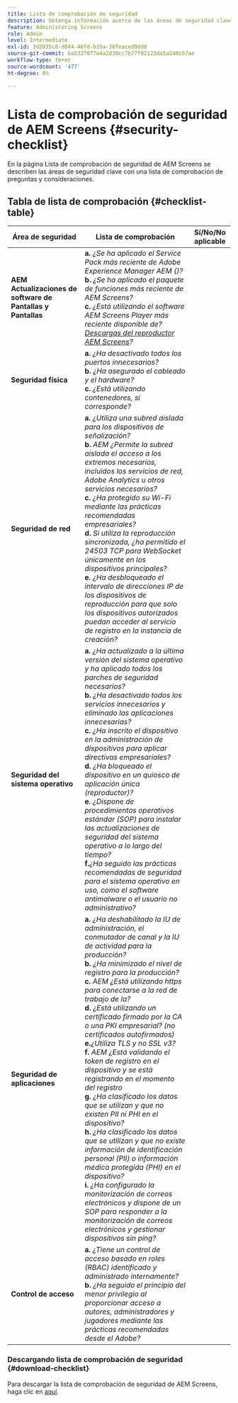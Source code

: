 ```yaml
---
title: Lista de comprobación de seguridad
description: Obtenga información acerca de las áreas de seguridad clave de AEM Screens con una lista de comprobación de preguntas y consideraciones.
feature: Administering Screens
role: Admin
level: Intermediate
exl-id: 3d2835c8-d844-46fd-b35a-30feaced9dd8
source-git-commit: ba5327077e4a2d30cc7b77f02123da5a240c67ae
workflow-type: tm+mt
source-wordcount: '477'
ht-degree: 0%

---
```


# Lista de comprobación de seguridad de AEM Screens  {#security-checklist}

En la página Lista de comprobación de seguridad de AEM Screens se describen las áreas de seguridad clave con una lista de comprobación de preguntas y consideraciones.

## Tabla de lista de comprobación {#checklist-table}

| **Área de seguridad** | **Lista de comprobación** | **Sí/No/No aplicable** |
|---|---|---|
| **AEM Actualizaciones de software de Pantallas y Pantallas** | **a.** *¿Se ha aplicado el Service Pack más reciente de Adobe Experience Manager AEM ()?* <br>**b.** *¿Se ha aplicado el paquete de funciones más reciente de AEM Screens?* <br>**c.** *¿Está utilizando el software AEM Screens Player más reciente disponible de? [Descargas del reproductor AEM Screens](https://download.macromedia.com/screens/)?* |
| **Seguridad física** | **a.** *¿Ha desactivado todos los puertos innecesarios?* <br>**b.** *¿Ha asegurado el cableado y el hardware?* <br>**c.** *¿Está utilizando contenedores, si corresponde?* |
| **Seguridad de red** | **a.** *¿Utiliza una subred aislada para los dispositivos de señalización?* <br>**b.** *AEM ¿Permite la subred aislada el acceso a los extremos necesarios, incluidos los servicios de red, Adobe Analytics u otros servicios necesarios?* <br>**c.** *¿Ha protegido su Wi-Fi mediante las prácticas recomendadas empresariales?* <br>**d.** *Si utiliza la reproducción sincronizada, ¿ha permitido el 24503 TCP para WebSocket únicamente en los dispositivos principales?* <br>**e.** *¿Ha desbloqueado el intervalo de direcciones IP de los dispositivos de reproducción para que solo los dispositivos autorizados puedan acceder al servicio de registro en la instancia de creación?* |
| **Seguridad del sistema operativo** | **a.** *¿Ha actualizado a la última versión del sistema operativo y ha aplicado todos los parches de seguridad necesarios?* <br>**b.** *¿Ha desactivado todos los servicios innecesarios y eliminado las aplicaciones innecesarias?* <br>**c.** *¿Ha inscrito el dispositivo en la administración de dispositivos para aplicar directivas empresariales?* <br>**d.** *¿Ha bloqueado el dispositivo en un quiosco de aplicación única (reproductor)?* <br>**e.** *¿Dispone de procedimientos operativos estándar (SOP) para instalar las actualizaciones de seguridad del sistema operativo a lo largo del tiempo?*<br>**f.***¿Ha seguido las prácticas recomendadas de seguridad para el sistema operativo en uso, como el software antimalware o el usuario no administrativo?* |
| **Seguridad de aplicaciones** | **a.** *¿Ha deshabilitado la IU de administración, el conmutador de canal y la IU de actividad para la producción?* <br>**b.** *¿Ha minimizado el nivel de registro para la producción?* <br>**c.** *AEM ¿Está utilizando https para conectarse a la red de trabajo de la?* <br>**d.** *¿Está utilizando un certificado firmado por la CA o una PKI empresarial? (no certificados autofirmados)*<br>**e.***¿Utiliza TLS y no SSL v3?*<br>**f.** *AEM ¿Está validando el token de registro en el dispositivo y se está registrando en el momento del registro*<br> **g.** *¿Ha clasificado los datos que se utilizan y que no existen PII ni PHI en el dispositivo?*<br> **h.** *¿Ha clasificado los datos que se utilizan y que no existe información de identificación personal (PII) o información médica protegida (PHI) en el dispositivo?*<br> **i.** *¿Ha configurado la monitorización de correos electrónicos y dispone de un SOP para responder a la monitorización de correos electrónicos y gestionar dispositivos sin ping?* |
| **Control de acceso** | **a.** *¿Tiene un control de acceso basado en roles (RBAC) identificado y administrado internamente?* <br>**b.** *¿Ha seguido el principio del menor privilegio al proporcionar acceso a autores, administradores y jugadores mediante las prácticas recomendadas desde el Adobe?* |

### Descargando lista de comprobación de seguridad {#download-checklist}

Para descargar la lista de comprobación de seguridad de AEM Screens, haga clic en [aquí](/help/user-guide/assets/AEMScreens-SecurityChecklist.pdf).

